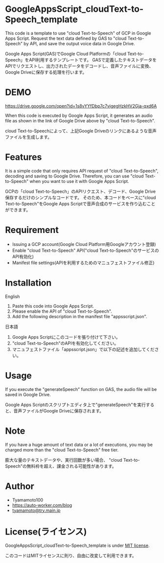 # GoogleAppsScript_cloudText-to-Speech_template
 
This code is a template to use "cloud Text-to-Speech" of GCP in Google Apps Script.
Request the text data defined by GAS to "cloud Text-to-Speech" by API, and save the output voice data in Google Drive.

Google Apps Script(GAS)でGoogle Cloud Platformの「cloud Text-to-Speech」をAPI利用するテンプレートです。
GASで定義したテキストデータをAPIでリクエストし、出力されたデータをデコードし、音声ファイルに変換、Google Driveに保存する処理を行います。

 
# DEMO
 
https://drive.google.com/open?id=1s8vYYfDbp7c7vjgegHzkHV2Gja-qxd6A

When this code is executed by Google Apps Script, it generates an audio file as shown in the link of Google Drive above by "cloud Text-to-Speech".

cloud Text-to-Speechによって、上記Google Driveのリンクにあるような音声ファイルを生成します。
 
# Features
 
It is a simple code that only requires API request of "cloud Text-to-Speech", decoding and saving to Google Drive.
Therefore, you can use "cloud Text-to-Speech" when you want to use it with Google Apps Script.
 
GCPの「cloud Text-to-Speech」のAPIリクエスト、デコード、Google Drive保存するだけのシンプルなコードです。
そのため、本コードをベースに"cloud Text-to-Speech"をGoogle Apps Scriptで音声合成のサービスを作り込むことができます。
 
# Requirement

* Issuing a GCP account(Google Cloud Platform用Googleアカウント登録)
* Enable "cloud Text-to-Speech" API("cloud Text-to-Speech"のサービスのAPI有効化)
* Manifest file settings(APIを利用するためのマニュフェストファイル修正)


# Installation
 
English
1. Paste this code into Google Apps Script.
1. Please enable the API of "cloud Text-to-Speech".
1. Add the following description in the manifest file "appsscript.json".
 
日本語
1. Google Apps Scriptにこのコードを張り付けて下さい。
1. "cloud Text-to-Speech"のAPIを有効化してください。
1. マニュフェストファイル「appsscript.json」で以下の記述を追加してください。
 
# Usage
 
If you execute the "generateSpeech" function on GAS, the audio file will be saved in Google Drive.

Google Apps Scriptのスクリプトエディタ上で"generateSpeech"を実行すると、音声ファイルがGoogle Driveに保存されます。
 
 
# Note
 
If you have a huge amount of text data or a lot of executions, you may be charged more than the "cloud Text-to-Speech" free tier.

膨大な量のテキストデータや、実行回数が多い場合、 "cloud Text-to-Speech"の無料枠を超え、課金される可能性があります。
 
# Author
 
* Tyamamoto100
* https://auto-worker.com/blog
* tyamamoto@try.main.jp
 
# License(ライセンス)
 
GoogleAppsScript_cloudText-to-Speech_template is under [MIT license](https://en.wikipedia.org/wiki/MIT_License).

このコードはMITライセンスに則り、自由に改変して利用できます。
